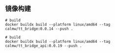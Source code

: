 ## 镜像构建

``` shell
# build 
docker buildx build --platform linux/amd64 --tag calmw/tt_bridge:0.0.14 --push .
```

``` shell
# build 
docker buildx build --platform linux/amd64 --tag calmw/tt_bridge_api:0.0.19 --push .
```

